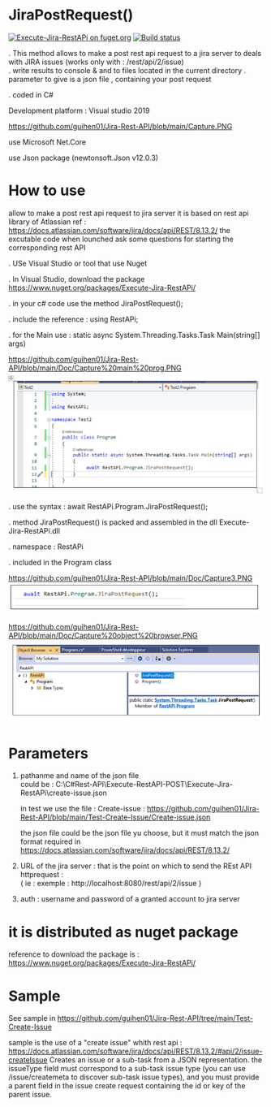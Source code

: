 # JiraPostRequest()

[![Execute-Jira-RestAPi on fuget.org](https://www.fuget.org/packages/Execute-Jira-RestAPi/badge.svg)](https://www.fuget.org/packages/Execute-Jira-RestAPi)
[![Build status](https://ci.appveyor.com/api/projects/status/hu142cfpup350p1s?svg=true)](https://ci.appveyor.com/project/guihen01/jira-rest-api)

. This method allows to make a post rest api request to a jira server to deals with JIRA issues (works only with : /rest/api/2/issue)   
. write results to console & and to files located in the current directory
. parameter to give is a json file , containing your post request

. coded in C#

Development platform : Visual studio 2019 

https://github.com/guihen01/Jira-Rest-API/blob/main/Capture.PNG

use Microsoft Net.Core 

use Json package (newtonsoft.Json v12.0.3)

# How to use
allow to make a post rest api request to jira server 
it is based on rest api library of Atlassian 
ref : https://docs.atlassian.com/software/jira/docs/api/REST/8.13.2/
the excutable code when lounched ask some questions for starting the corresponding rest API

. USe Visual Studio or tool that use Nuget

. In Visual Studio, download the package  https://www.nuget.org/packages/Execute-Jira-RestAPi/

. in your c# code use the method JiraPostRequest();

. include the reference : using RestAPi;

. for the Main use : static async System.Threading.Tasks.Task Main(string[] args)

https://github.com/guihen01/Jira-Rest-API/blob/main/Doc/Capture%20main%20prog.PNG
![alt text](https://github.com/guihen01/Jira-Rest-API/blob/main/Doc/Capture%20main%20prog.PNG "Logo Title Text 1")

. use the syntax : await RestAPi.Program.JiraPostRequest(); 

. method JiraPostRequest() is packed and assembled in the dll Execute-Jira-RestAPi.dll

. namespace : RestAPi 

. included in the Program class

https://github.com/guihen01/Jira-Rest-API/blob/main/Doc/Capture3.PNG
![alt text](https://github.com/guihen01/Jira-Rest-API/blob/main/Doc/Capture3.PNG "Logo Title Text 1")

https://github.com/guihen01/Jira-Rest-API/blob/main/Doc/Capture%20object%20browser.PNG
![alt text](https://github.com/guihen01/Jira-Rest-API/blob/main/Doc/Capture%20object%20browser.PNG "Logo Title Text 1")

# Parameters 
1) pathanme and name of the json file   
   could be :  C:\C#Rest-API\Execute-RestAPI-POST\Execute-Jira-RestAPi\create-issue.json
   
   in test we use the file : Create-issue : https://github.com/guihen01/Jira-Rest-API/blob/main/Test-Create-Issue/Create-issue.json
   
   the json file could be the json file yu choose, 
   but it must match the json format required in https://docs.atlassian.com/software/jira/docs/api/REST/8.13.2/
   
2) URL of the jira server : that is the point on which to send the REst API httprequest :  
  ( ie : exemple : http://localhost:8080/rest/api/2/issue )
  
3) auth : username and password of a granted account to jira server

# it is distributed as nuget package 
reference to download the package is : 
https://www.nuget.org/packages/Execute-Jira-RestAPi/

# Sample
See sample in https://github.com/guihen01/Jira-Rest-API/tree/main/Test-Create-Issue

sample is the use of a "create issue" whith rest api : https://docs.atlassian.com/software/jira/docs/api/REST/8.13.2/#api/2/issue-createIssue
Creates an issue or a sub-task from a JSON representation.
the issueType field must correspond to a sub-task issue type (you can use /issue/createmeta to discover sub-task issue types), and
you must provide a parent field in the issue create request containing the id or key of the parent issue.
